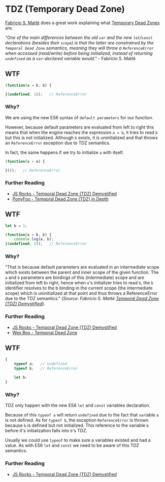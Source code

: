 # TDZ (Temporary Dead Zone)
[Fabrício S. Matté](https://twitter.com/Ult_Combo) does a great work explaining what [Temporary Dead Zones](http://jsrocks.org/2015/01/temporal-dead-zone-tdz-demystified) are.

*"One of the main differences between the old `var` and the new `let`/`const` declarations (besides their `scope`) is that the latter are constrained by the `Temporal Dead Zone` semantics, meaning they will throw a `ReferenceError` when accessed (read/write) before being initialized, instead of returning `undefined` as a `var`-declared variable would."* - Fabrício S. Matté

## WTF
```js
(function(a = b, b) {

}(undefined, 1));   // ReferenceError
```

### Why?
We are using the new ES6 syntax of `default parameters` for our function.

However, because default parameters are evaluated from left to right this means that when the engine reaches the expression `a = b`, it tries to read `b` but this is not initialized. Although `b` exists, it is uninitialized and that throws an  `ReferenceError` exception due to TDZ semantics.

In fact, the same happens if we try to initialize `a` with itself.
```js
(function(a = a) {

}());   // ReferenceError
```

### Further Reading
* [JS Rocks - Temporal Dead Zone (TDZ) Demystified](http://jsrocks.org/2015/01/temporal-dead-zone-tdz-demystified)
* [PonyFoo - Temporal Dead Zone (TDZ) in Depth](https://ponyfoo.com/articles/es6-let-const-and-temporal-dead-zone-in-depth)

## WTF
```js
let b = 1;

(function(a = b, b) {
    console.log(a, b);
}(undefined, 2));   // ReferenceError
```

### Why?
"That is because default parameters are evaluated in an intermediate scope which exists between the parent and inner scope of the given function. The `a` and `b` parameters are bindings of this (intermediate) scope and are initialized from left to right, hence when `a`'s initializer tries to read `b`, the `b` identifier resolves to the b binding in the current scope (the intermediate scope) which is uninitialized at that point and thus throws a ReferenceError due to the TDZ semantics." (*Source: Fabrício S. Matté
[Temporal Dead Zone (TDZ) Demystified](http://jsrocks.org/2015/01/temporal-dead-zone-tdz-demystified)*).

### Further Reading
* [JS Rocks - Temporal Dead Zone (TDZ) Demystified](http://jsrocks.org/2015/01/temporal-dead-zone-tdz-demystified)
* [Wes Bos - Temporal Dead Zone](https://wesbos.com/temporal-dead-zone/)

## WTF
```js
{
    typeof a;   // undefined
    typeof b;   // ReferenceError

    let b;
}
```

### Why?
TDZ only happen with the new ES6 `let` and `const` variables declaration.

Because of this `typeof a` will return `undefined` due to the fact that `var`iable `a` is not defined. As for `typeof b`, the exception `ReferenceError` is thrown because `b` is defined but not initialized. This reference to the variable `b` before it's initialization falls into `b`'s TDZ.

Usually we could use `typeof` to make sure a variables existed and had a value. As with ES6 `let` and `const` we need to be aware of this TDZ semantics.

### Further Reading
* [JS Rocks - Temporal Dead Zone (TDZ) Demystified](http://jsrocks.org/2015/01/temporal-dead-zone-tdz-demystified)
